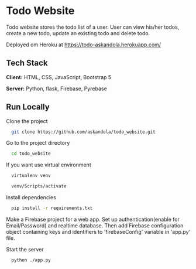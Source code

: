 
# Todo Website

Todo website stores the todo list of a user. User can view his/her todos, create a new todo, update an existing todo and delete todo.

Deployed om Heroku at https://todo-askandola.herokuapp.com/


## Tech Stack

**Client:** HTML, CSS, JavaScript, Bootstrap 5

**Server:** Python, flask, Firebase, Pyrebase

  
## Run Locally

Clone the project

```bash
  git clone https://github.com/askandola/todo_website.git
```

Go to the project directory

```bash
  cd todo_website
```

If you want use virtual environment

```bash
  virtualenv venv
```

```bash
  venv/Scripts/activate
```

Install dependencies

```bash
  pip install -r requirements.txt
```

Make a Firebase project for a web app. Set up authentication(enable for Email/Password) and realtime database. Then add Firebase configuration object containing keys and identifiers to 'firebaseConfig' variable in 'app.py' file.

Start the server

```bash
  python ./app.py
```

  